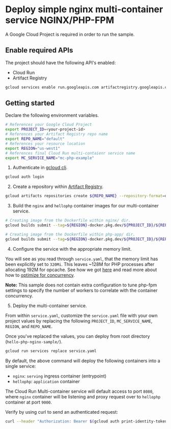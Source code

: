 # Deploy simple nginx multi-container service NGINX/PHP-FPM

A Google Cloud Project is required in order to run the sample. 

## Enable required APIs

The project should have the following API's enabled:

* Cloud Run
* Artifact Registry

```bash
gcloud services enable run.googleapis.com artifactregistry.googleapis.com
```

## Getting started

Declare the following environment variables.
```bash
# References your Google Cloud Project
export PROJECT_ID=<your-project-id>
# References your Artifact Registry repo name
export REPO_NAME="default"
# References your resource location
export REGION="us-west1"
# References final Cloud Run multi-contaienr service name
export MC_SERVICE_NAME="mc-php-example"
```

1. Authenticate in [gcloud cli](https://cloud.google.com/sdk/gcloud).

```bash
gcloud auth login
```

2. Create a repository within [Artifact Registry](https://cloud.google.com/artifact-registry).

```bash
gcloud artifacts repositories create ${REPO_NAME} --repository-format=docker
```

3. Build the `nginx` and `hellophp` container images for our multi-container service.

```bash
# Creating image from the Dockerfile within nginx/ dir.
gcloud builds submit --tag=${REGION}-docker.pkg.dev/${PROJECT_ID}/${REPO_NAME}/nginx ./nginx

# Creating image from the Dockerfile within php-app/ dir.
gcloud builds submit --tag=${REGION}-docker.pkg.dev/${PROJECT_ID}/${REPO_NAME}/php ./php-app
```

4. Configure the service with the appropriate memory limit.

You will see as you read through `service.yaml`, that the memory limit has been explicitly set to `320Mi`. This leaves ~128M for PHP processes after allocating 192M for opcache. 
See how we got [here](https://cloud.google.com/run/docs/configuring/services/memory-limits#optimizing) and read more about how to [optimize for concurrency](https://cloud.google.com/run/docs/tips/general#optimize_concurrency).

**Note:** This sample does not contain extra configuration to tune php-fpm settings to specify the number of workers to correlate with the container concurrency.

5. Deploy the multi-container service.

From within `service.yaml`, customize the `service.yaml` file with your own project values by replacing
the following `PROJECT_ID`, `MC_SERVICE_NAME`, `REGION`, and `REPO_NAME`.

Once you've replaced the values, you can deploy from root directory (`hello-php-nginx-sample/`).

```sh
gcloud run services replace service.yaml
```

By default, the above command will deploy the following containers into a single service:

* `nginx`: `serving` ingress container (entrypoint)
* `hellophp`: `application` container

The Cloud Run Multi-container service will default access to port `8080`,
where `nginx` container will be listening and proxy request over to `hellophp` container at port `9000`.

Verify by using curl to send an authenticated request:

```bash
curl --header "Authorization: Bearer $(gcloud auth print-identity-token)" <cloud-run-mc-service-url>
```
